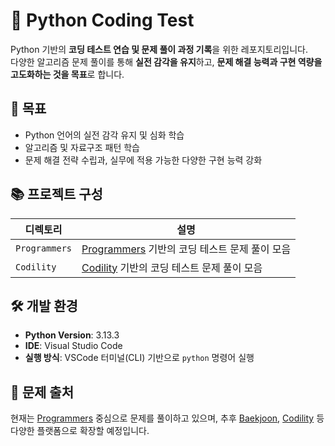 # 🚀 Python Coding Test
Python 기반의 **코딩 테스트 연습 및 문제 풀이 과정 기록**을 위한 레포지토리입니다.  
다양한 알고리즘 문제 풀이를 통해 **실전 감각을 유지**하고, **문제 해결 능력과 구현 역량을 고도화하는 것을 목표**로 합니다.  


## 🎯 목표
- Python 언어의 실전 감각 유지 및 심화 학습  
- 알고리즘 및 자료구조 패턴 학습  
- 문제 해결 전략 수립과, 실무에 적용 가능한 다양한 구현 능력 강화  


## 📚 프로젝트 구성
| 디렉토리 | 설명 |
|----------|------|
| `Programmers` | [Programmers](https://programmers.co.kr/) 기반의 코딩 테스트 문제 풀이 모음 |
| `Codility` | [Codility](https://app.codility.com/) 기반의 코딩 테스트 문제 풀이 모음 |


## 🛠 개발 환경
- **Python Version**: 3.13.3  
- **IDE**: Visual Studio Code  
- **실행 방식**: VSCode 터미널(CLI) 기반으로 `python` 명령어 실행  


## 📖 문제 출처
현재는 [Programmers](https://programmers.co.kr/) 중심으로 문제를 풀이하고 있으며, 추후 [Baekjoon](https://www.acmicpc.net/), [Codility](https://app.codility.com/) 등 다양한 플랫폼으로 확장할 예정입니다.  
